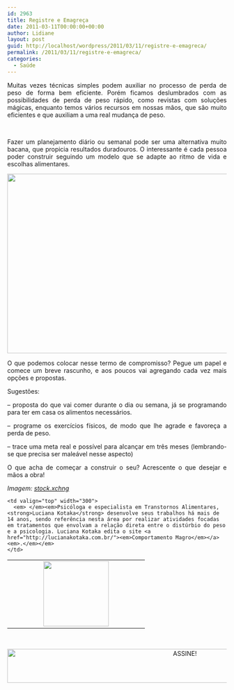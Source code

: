 ```yaml
---
id: 2963
title: Registre e Emagreça
date: 2011-03-11T00:00:00+00:00
author: Lidiane
layout: post
guid: http://localhost/wordpress/2011/03/11/registre-e-emagreca/
permalink: /2011/03/11/registre-e-emagreca/
categories:
  - Saúde
---
```

<p style="text-align: justify;">
  Muitas vezes técnicas simples podem auxiliar no processo de perda de peso de forma bem eficiente. Porém ficamos deslumbrados com as possibilidades de perda de peso rápido, como revistas com soluções mágicas, enquanto temos vários recursos em nossas mãos, que são muito eficientes e que auxiliam a uma real mudança de peso.
</p>

&nbsp;

<p style="text-align: justify;">
  Fazer um planejamento diário ou semanal pode ser uma alternativa muito bacana, que propicia resultados duradouros. O interessante é cada pessoa poder construir seguindo um modelo que se adapte ao ritmo de vida e escolhas alimentares.
</p>

<p align="center">
  <a href="http://www.trololodemulher.com.br/blog/wp-content/uploads/2011/02/prancheta.jpg"><img class="alignnone size-full wp-image-6057" title="prancheta" src="http://www.trololodemulher.com.br/blog/wp-content/uploads/2011/02/prancheta.jpg" alt="" width="591" height="413" /></a>
</p>

<p style="text-align: justify;">
  O que podemos colocar nesse termo de compromisso? Pegue um papel e comece um breve rascunho, e aos poucos vai agregando cada vez mais opções e propostas.
</p>

<p style="text-align: justify;">
  Sugestões:
</p>

<p style="text-align: justify;">
  &#8211; proposta do que vai comer durante o dia ou semana, já se programando para ter em casa os alimentos necessários.
</p>

<p style="text-align: justify;">
  &#8211; programe os exercícios físicos, de modo que lhe agrade e favoreça a perda de peso.
</p>

<p style="text-align: justify;">
  &#8211; trace uma meta real e possível para alcançar em três meses (lembrando-se que precisa ser maleável nesse aspecto)
</p>

<p style="text-align: justify;">
  O que acha de começar a construir o seu? Acrescente o que desejar e mãos a obra!
</p>

_Imagem:_ <a href="http://www.sxc.hu/" target="_blank"><em>stock.xchng</em></a>

<table border="0" width="600" cellspacing="0" cellpadding="0">
  <tr>
    <td style="text-align: center;" valign="top" width="300">
      <a href="http://www.trololodemulher.com.br/blog/wp-content/uploads/2010/07/Luciana-Kotaka.jpg"><img class="alignnone size-thumbnail wp-image-4970" title="Luciana Kotaka" src="http://www.trololodemulher.com.br/blog/wp-content/uploads/2010/07/Luciana-Kotaka-150x150.jpg" alt="" width="150" height="150" /></a>
    </td>
    
    <td valign="top" width="300">
      <em> </em><em>Psicóloga e especialista em Transtornos Alimentares, <strong>Luciana Kotaka</strong> desenvolve seus trabalhos há mais de 14 anos, sendo referência nesta área por realizar atividades focadas em tratamentos que envolvam a relação direta entre o distúrbio do peso e a psicologia. Luciana Kotaka edita o site <a href="http://lucianakotaka.com.br/"><em>Comportamento Magro</em></a><em>.</em></em>
    </td>
  </tr>
</table>

&nbsp;

<p align="center">
  <a href="http://feedburner.google.com/fb/a/mailverify?uri=blogBichaFemea&loc=en_US" target="_blank"><img class="alignnone size-full wp-image-10439" src="http://www.trololodemulher.com.br/blog/wp-content/uploads/2014/09/ASSINE.png" alt="ASSINE!" width="800" height="78" /></a>
</p>